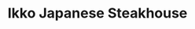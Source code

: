 ---
layout: place
title: Ikko Japanese Steakhouse
permalink: /new-jersey/brick-township/ikko-japanese-steakhouse.html
stateAbbr: NJ
stateName: New Jersey
cityName: Brick Township
seo:
  type: restaurant
  links: http://www.ikkosteakhouse.com/
place_id: ChIJUcdtlnaDwYkRnIBpqoeOC0k
photos:
  - name: >-
      places/ChIJUcdtlnaDwYkRnIBpqoeOC0k/photos/AeeoHcLdau567NXHQatuV8Eyqt1EsvNYH_5g881pp_kmkiqlepN0hSOCnXswAKKEYciPKOZpM_qlO52_wpT7vWbDSaokxfs_b_v1vsjMmSGqt8v77NoI43g2jdG4tabZckfsJRY0rmIEJOhyM_pqMRYbvKf2twghgWnedrHLAo2cqqoqyvbFRtQvffrqQethQ-D6zcbCYTmjizJKVHN56UI0-5fC3v7nGO7hrgBW11V6MDev8gR9GAwV6KVLk6c72yT65sHckfMGuP9y64MgLzalhROTm3JLpMcGOf0JJ8ORkqIdHw
    widthPx: 1092
    heightPx: 615
    authorAttributions:
      - displayName: Ikko Japanese Steakhouse
        uri: https://maps.google.com/maps/contrib/108114033106189534299
        photoUri: >-
          https://lh3.googleusercontent.com/a-/ALV-UjVmQ1NJnEOYIGGhyfBxdVEU2bX-oa9yzVXHcIPyF-zEJfvxn_xY=s100-p-k-no-mo
    flagContentUri: >-
      https://www.google.com/local/imagery/report/?cb_client=maps_api_places.places_api&image_key=!1e10!2sAF1QipN7kQ40zY4t_FAsF2zk-BcfWHfZp0VdFekhZfhf&hl=en-US
    googleMapsUri: >-
      https://www.google.com/maps/place//data=!3m4!1e2!3m2!1sAF1QipN7kQ40zY4t_FAsF2zk-BcfWHfZp0VdFekhZfhf!2e10!4m2!3m1!1s0x89c18376966dc751:0x490b8e87aa69809c
  - name: >-
      places/ChIJUcdtlnaDwYkRnIBpqoeOC0k/photos/AeeoHcLnh4LY8An_vJC6X0M-YCenQensTb5Yu6SUIp8rEyyeP1E6gi-uF5IkkJ44ZM247UCtWVdXKIxIQ2YW-xWuImSySaS7pFH1UHt7g_Nb6lHGjiNndGzROVoeH6LMh3VlLlVao8uf0wBpsV0qf_sV3OpOElduV4IPr5-5MXce-zltxPU-IllUwhpD2ppR3cysNdoKoPAs_s4I0VCzo3uBTbi0d7pgwub17ToLDSXX2XrPpk9cPBGv5GfLcusdODBudxO6L-vKsLFgAXwRUtzhJ90GJsBcNmaXUEHC73tX2nzP5g
    widthPx: 2546
    heightPx: 1486
    authorAttributions:
      - displayName: Ikko Japanese Steakhouse
        uri: https://maps.google.com/maps/contrib/108114033106189534299
        photoUri: >-
          https://lh3.googleusercontent.com/a-/ALV-UjVmQ1NJnEOYIGGhyfBxdVEU2bX-oa9yzVXHcIPyF-zEJfvxn_xY=s100-p-k-no-mo
    flagContentUri: >-
      https://www.google.com/local/imagery/report/?cb_client=maps_api_places.places_api&image_key=!1e10!2sAF1QipMTDKxXVNc0bNagko3NER_Rhmx3rEuN2uefLyNH&hl=en-US
    googleMapsUri: >-
      https://www.google.com/maps/place//data=!3m4!1e2!3m2!1sAF1QipMTDKxXVNc0bNagko3NER_Rhmx3rEuN2uefLyNH!2e10!4m2!3m1!1s0x89c18376966dc751:0x490b8e87aa69809c
  - name: >-
      places/ChIJUcdtlnaDwYkRnIBpqoeOC0k/photos/AeeoHcLeZFxwR8KYqsoToSmiEUH2RoHcAqvxL7R-2WBL8j1snCfz-ZQT9l3f57aMvE8v_cd7KZrRWWr6Fjx3RoZ77dEhOyzZ2jJCTz0mpXF3_TvSDCky_1-hOVOVB5i8KylCOz_ZWNX0EgLQtX4m7yM4n6DPSa9_JFFImZCvP-xaCiuItNu0FiZzT9va9oEd-5_tw-5GPHWHaRsVIBrkpNSNHS3Ds9xDkUnHChsyLJCEk7wp59w3JpsZDEr72p7mJ0yLnHAnxcgQfOmpYwClTduYGX6jGmTBXtCr5znICHehiPO0mJv1U9k6gNltHUKENcxrvG2LqcdaUw-p9O_jJeI4inkdfDoQppbCAtPcdlWAlVf79jwxgLMefnaIHWM_3bB24hyYi6DwrNiciC2Ui6AloTelG1Ms2xbu_kkKySil77qzvMs
    widthPx: 1387
    heightPx: 1040
    authorAttributions:
      - displayName: Haya Gray
        uri: https://maps.google.com/maps/contrib/106797159559263595495
        photoUri: >-
          https://lh3.googleusercontent.com/a-/ALV-UjXdJtSb5IyB7y7GmjKw_PmpHr5BjAqH2zVtEkVdqpZsJvcZGXh7=s100-p-k-no-mo
    flagContentUri: >-
      https://www.google.com/local/imagery/report/?cb_client=maps_api_places.places_api&image_key=!1e10!2sCIHM0ogKEICAgICXw8b92wE&hl=en-US
    googleMapsUri: >-
      https://www.google.com/maps/place//data=!3m4!1e2!3m2!1sCIHM0ogKEICAgICXw8b92wE!2e10!4m2!3m1!1s0x89c18376966dc751:0x490b8e87aa69809c
  - name: >-
      places/ChIJUcdtlnaDwYkRnIBpqoeOC0k/photos/AeeoHcL0dlm5TZm7PnEmKMCZucj4Y5p3E0Lp7aa13IyVAnN0NV01ycEhW09VGDJsgNdjh0M16DaSum3rGomUeRaMKesmz_Y2oajzmex95MtBvR3nbO-B-JgqrAJrovqqIxP8S1PaPqwGlqb8nK4ogd8DanNTgQxuqws_UJ6aiavf3jCZH7WKldxvrUeXXKUC3har4hA89MY_gQH9TFIdpyCRDnh1M84aGFl09LoqfGvqna03AJelkSvomRQus7Bn8aI1FfmLtEX5xWMhCdZl_A-ETmk8MFBxJJA-A2JLdTxYEzJYHCcjQYIs79TCDBfkWyuTBslTJA20IXL_UxtVXszWyKFYQ2Fwu6-P-QWj9qeIF47aJkFJj7PbT3Vb8NxTPPV6ILHWxCNIptuEiYd2q28pvkJuTRiikfKxihccuN6kFyw
    widthPx: 4032
    heightPx: 2268
    authorAttributions:
      - displayName: Orlando Mansur, Jr.
        uri: https://maps.google.com/maps/contrib/114370843828631723561
        photoUri: >-
          https://lh3.googleusercontent.com/a-/ALV-UjX-oobtZ253y6I2OxZn4DsMNq19IuxYauCNOIxprto1rQ9GM8VuGA=s100-p-k-no-mo
    flagContentUri: >-
      https://www.google.com/local/imagery/report/?cb_client=maps_api_places.places_api&image_key=!1e10!2sCIHM0ogKEICAgIC_5YjvNg&hl=en-US
    googleMapsUri: >-
      https://www.google.com/maps/place//data=!3m4!1e2!3m2!1sCIHM0ogKEICAgIC_5YjvNg!2e10!4m2!3m1!1s0x89c18376966dc751:0x490b8e87aa69809c
  - name: >-
      places/ChIJUcdtlnaDwYkRnIBpqoeOC0k/photos/AeeoHcKdVFd4q4BUDKW0sKa1p-syfADONMGgiYq9JAtrWZuLVYLsbzBkTm-dK4xAgREwyIQfn2ir4vp3yeyEeJ5V8qpqlMyoimwuExaCxIqj4bk7OGoEiz_S8ZjxjMot18tWdlrI598cCjRTXnFYQw4gBfvTYRCZrPmu7dMylOu8gt4g3TAbkmN4bYTTT0HqnOTfGpu-87RvPSmb48EMTIXif-C5nikrIlHGnLfW3bI5iPPBOqVKF5LBRO1QRUJCbX5_-frQS2Xiq3DIDSgutDjKhemyr8EplX9ckpx8HkgVeLaMLJY4rBTszCn-MJT_VfdGmuYXLFHw0v2VcD2k5MYtOWxhWnNrHlJLChF-mVVnaiSXtsjU3i0DbXxvDUenjUAiuziVmPMv0PxB_Vk5hjHJ0F9HDScKRvqR9D5gI56dTYxU_BeE
    widthPx: 2992
    heightPx: 2992
    authorAttributions:
      - displayName: Nilsa Ford
        uri: https://maps.google.com/maps/contrib/101719302299638774006
        photoUri: >-
          https://lh3.googleusercontent.com/a-/ALV-UjXq_iR-tvQfgywXzz3pztRnfcZG8IhwHpmPNc8y5ieImULVhhjQ=s100-p-k-no-mo
    flagContentUri: >-
      https://www.google.com/local/imagery/report/?cb_client=maps_api_places.places_api&image_key=!1e10!2sCIHM0ogKEICAgIDLnvOSrgE&hl=en-US
    googleMapsUri: >-
      https://www.google.com/maps/place//data=!3m4!1e2!3m2!1sCIHM0ogKEICAgIDLnvOSrgE!2e10!4m2!3m1!1s0x89c18376966dc751:0x490b8e87aa69809c
  - name: >-
      places/ChIJUcdtlnaDwYkRnIBpqoeOC0k/photos/AeeoHcIHWOxxch4LjXAtdMV6N6gT3mUlR1x0L0Y5SuDEkXANNksFcc1H9cnTbFbzyeqm2PyJRON-lhUsQ9zcRQJfy9OW0DziGxtzIPXQElLABy2WGM2dr-xW-TNzDbG5K8_-hC9WfRMyab_w5YqaRYY5bet-jUIDluC5lJ77AWsqsXRWRnSJa6IUIeo01DJmWWDZdg03UFbXcgWfm-yMEIzP0nzhiO3zOg05QgmYpMZTBh5olhb8jTHFi1at_Ar_jsYazZ-ykhEJMU6nOxR7h6pEe9KqniZYEQfVDKz1rT_2MSmrOT8tDTucZ_s5-5XXOwKGeYVEP0DEvC3DUmLb4624BugoPPhsYRx_UlT1g9cgSNi9hzw78rbtmD8k3oKh0VfOGqO5PZbEoZUKX6BUt-zM-xlG_LtDG1111T8rvf3rlNQeYaje
    widthPx: 4080
    heightPx: 3072
    authorAttributions:
      - displayName: Orlando Mansur, Jr.
        uri: https://maps.google.com/maps/contrib/114370843828631723561
        photoUri: >-
          https://lh3.googleusercontent.com/a-/ALV-UjX-oobtZ253y6I2OxZn4DsMNq19IuxYauCNOIxprto1rQ9GM8VuGA=s100-p-k-no-mo
    flagContentUri: >-
      https://www.google.com/local/imagery/report/?cb_client=maps_api_places.places_api&image_key=!1e10!2sCIHM0ogKEICAgIC_5aialwE&hl=en-US
    googleMapsUri: >-
      https://www.google.com/maps/place//data=!3m4!1e2!3m2!1sCIHM0ogKEICAgIC_5aialwE!2e10!4m2!3m1!1s0x89c18376966dc751:0x490b8e87aa69809c
  - name: >-
      places/ChIJUcdtlnaDwYkRnIBpqoeOC0k/photos/AeeoHcKzAiMO3F_M21yVpur5fF0b51yq6QOyDzP4rdHQVb1UZnLykwW4VbXtB0_c88X27nE-CD_FBYfmCkeyYSByNDPW3afuRE9e46hXPWcUAZusc80I1QNrQ4RyMKknSqBXOJe_KSO09dJ4iNXfo_uksZZb2596oaND2ioALpQnoqV2hKr7OCbGzLuda8r5eRPpFje2TpDl3fZ-z3ygQ-O8WhzJRE_rcglvtB7GFFED6miwIWcr6Eb-tjN7ZDsvHwdIkt0_WQk1i8Vu9vsYjwMQgcpGAKEfTuR1U2YGyKqjurLnNPK8uIat5bYeAJxTRKyP_Hut2nii_w0Cw3QyUJ5EEYhWz6UQnFr0ZsFBC0GaEq7okSBe5_Mzg4waK450ZbX2WK8wA8i7YU_3gQnPQeFy1B6qucVUhgu3j7alAMNDDRkVm_IJ
    widthPx: 3024
    heightPx: 4032
    authorAttributions:
      - displayName: Amanda Davis
        uri: https://maps.google.com/maps/contrib/115655087294378114284
        photoUri: >-
          https://lh3.googleusercontent.com/a-/ALV-UjX1V8x_w2V0SER1mkEjqxLBitIgM0-4LhuHu0onIBkfsLKmIb8P=s100-p-k-no-mo
    flagContentUri: >-
      https://www.google.com/local/imagery/report/?cb_client=maps_api_places.places_api&image_key=!1e10!2sCIHM0ogKEICAgICsu53C2gE&hl=en-US
    googleMapsUri: >-
      https://www.google.com/maps/place//data=!3m4!1e2!3m2!1sCIHM0ogKEICAgICsu53C2gE!2e10!4m2!3m1!1s0x89c18376966dc751:0x490b8e87aa69809c
  - name: >-
      places/ChIJUcdtlnaDwYkRnIBpqoeOC0k/photos/AeeoHcLdP0oO96l6K19rtUhpK72iLM9xORclfbJ2UwKRQGrExp6LneClH_rXZJjfcXKcfvqbWF7r80QcnC1GzI3FcGsiDLTRk5KusUpfaxoZxHvimG7AWLBBkvVrBVd8lfk43GZSfSDCtu2wIATCFnhhon867PBBqRs3Lj6p1lUT6ZtFY1-4ullY5wjJUEp8zVe4u2PEcZpaLEfBvy99OMkLKDwuE3XUQAS2y37vkcErOwCGFY3URj0-r1Im6axpGkXdy8hBAZisaU0Ae1bcWWNRpEwsMep91hxkg1_6w3BvbL7BhYNK0XtbcDJHRuT_060Ya61ZF4j8VBxFXJyByhZNFsjK_4DPMwYlrVCjapIIOuupAMVWKlTO-OXK8ljx78-G1Ks45_jmWbWj7fQZgG3Yc_xH3KiyXYak135t6c7qOfSQFXI
    widthPx: 3024
    heightPx: 4032
    authorAttributions:
      - displayName: Sally Jane Smith
        uri: https://maps.google.com/maps/contrib/110939286581139407187
        photoUri: >-
          https://lh3.googleusercontent.com/a-/ALV-UjVBbbYMTw5s7BlR7lI0AMV9PtlBJsR5MqHsZ6_aYnEiwDbHG9FX=s100-p-k-no-mo
    flagContentUri: >-
      https://www.google.com/local/imagery/report/?cb_client=maps_api_places.places_api&image_key=!1e10!2sCIHM0ogKEICAgIDT3d_tggE&hl=en-US
    googleMapsUri: >-
      https://www.google.com/maps/place//data=!3m4!1e2!3m2!1sCIHM0ogKEICAgIDT3d_tggE!2e10!4m2!3m1!1s0x89c18376966dc751:0x490b8e87aa69809c
  - name: >-
      places/ChIJUcdtlnaDwYkRnIBpqoeOC0k/photos/AeeoHcLjrRVhFIkeO_GNs5UMCJE4-vsLdNrtUFVVtWRdV8wtg2ywhujYA2Z1WHK7MaiwYXPScAt2JWJ9iJioKhZ1w1g_3X-Pqn9Y_ZPyRnqrW1T2VI2RIDGh9bUpbRtsdGcO0GlN8dduuIuORKLBiRghs0xfxwCb8ikY2yPaB2zINEcSdjx16VnsBGgo4xxp0yDqRdrWfZBN-s38CgvEFVNLPVOrLU-0kH-SwO6t47DlWEyqsdjs0Pg6e3N5YybYbZPTvEVO8TkBbrkI0p49ouMIuttofH91QydpZN4fJ88yEMZlSMKSMeMVRUDALIvN-SluiHADLPvVfBSgKMfmf28swobzy-fKnr0gjmqdE_i-mBDxJ8kly4i-BSqEtqVzBAOqI0LOCiJJTeiksC_xOk7b40MlTANA9mp5QqytRZXJ9bdBa6jg
    widthPx: 4000
    heightPx: 3000
    authorAttributions:
      - displayName: Scott Kelley
        uri: https://maps.google.com/maps/contrib/104431439652137197242
        photoUri: >-
          https://lh3.googleusercontent.com/a/ACg8ocIlEK95TcebXAmlpa0TD2mS3agekYpx2vW-6s__lIT36M4M9g=s100-p-k-no-mo
    flagContentUri: >-
      https://www.google.com/local/imagery/report/?cb_client=maps_api_places.places_api&image_key=!1e10!2sCIHM0ogKEICAgICvzrKtiQE&hl=en-US
    googleMapsUri: >-
      https://www.google.com/maps/place//data=!3m4!1e2!3m2!1sCIHM0ogKEICAgICvzrKtiQE!2e10!4m2!3m1!1s0x89c18376966dc751:0x490b8e87aa69809c
  - name: >-
      places/ChIJUcdtlnaDwYkRnIBpqoeOC0k/photos/AeeoHcJJgCEJJgdYpCqw6XCr_1T919Vyf5-dlu0zfMDrtyabEwJtKClRdRxq4TeQyBcpOQV7h77lzskBSnymuWwCEmA7DVcWfB0GmJ6Yu1RYV8COCf-AZIcotML-mLSt-eZYsT_5rB9vpYmHizPgtBMQojjwoKU_Tvlkf70QViHmV8MddQz1qzlFauTXn2b5H6AIrG2tZBc3-ZHFOpx2m1gDSseWzodpse1fly7rwLutDzCkMasl2ERjrdtfk-CZTQJsoyZZZE8eAnrMe6_kbgbaQRmCZV3VYyqpS-12KN-Vi23fBBPJNlrDo1J3BVKKddDaUQoNOhxU1-JAs36W7iiIPYeTCz3Lz8Nj9VzfYAi1ftZk-0E2gI2oWk4fp42eo56QyUXNI4KuPaOLv0WlMc0oUBicZVk5SlONQf36VaYBFREZUKA
    widthPx: 4032
    heightPx: 3024
    authorAttributions:
      - displayName: Melissa Stephens
        uri: https://maps.google.com/maps/contrib/116368426844715401983
        photoUri: >-
          https://lh3.googleusercontent.com/a-/ALV-UjUu3rlltzjYIrF1ouvWUtNktHeoB4aoXl8-tYyKyWON7iuARMk=s100-p-k-no-mo
    flagContentUri: >-
      https://www.google.com/local/imagery/report/?cb_client=maps_api_places.places_api&image_key=!1e10!2sCIHM0ogKEICAgIC5-bKe7AE&hl=en-US
    googleMapsUri: >-
      https://www.google.com/maps/place//data=!3m4!1e2!3m2!1sCIHM0ogKEICAgIC5-bKe7AE!2e10!4m2!3m1!1s0x89c18376966dc751:0x490b8e87aa69809c
address: 107 Brick Plaza, Brick Township, NJ 08723, USA
street: 107 Brick Plaza
city: Brick Township
state: NJ
zip: '08723'
country: USA
neighborhood: null
latitude: '40.057748'
longitude: '-74.141761'
accessibility_options:
  wheelchairAccessibleParking: true
  wheelchairAccessibleEntrance: true
  wheelchairAccessibleRestroom: true
  wheelchairAccessibleSeating: true
business_status: OPERATIONAL
name: Ikko Japanese Steakhouse
google_maps_links:
  directionsUri: >-
    https://www.google.com/maps/dir//''/data=!4m7!4m6!1m1!4e2!1m2!1m1!1s0x89c18376966dc751:0x490b8e87aa69809c!3e0
  placeUri: https://maps.google.com/?cid=5263457302843326620
  writeAReviewUri: >-
    https://www.google.com/maps/place//data=!4m3!3m2!1s0x89c18376966dc751:0x490b8e87aa69809c!12e1
  reviewsUri: >-
    https://www.google.com/maps/place//data=!4m4!3m3!1s0x89c18376966dc751:0x490b8e87aa69809c!9m1!1b1
  photosUri: >-
    https://www.google.com/maps/place//data=!4m3!3m2!1s0x89c18376966dc751:0x490b8e87aa69809c!10e5
primary_type: Japanese Restaurant
opening_hours:
  regular: null
  current: null
secondary_opening_hours:
  regular:
    weekdayDescriptions: null
    type: null
  current:
    weekdayDescriptions: null
    type: null
phone: (732) 477-6077
price_level: PRICE_LEVEL_MODERATE
price_range: $20 &ndash; $30
rating: '4.6'
rating_count: 0
website: http://www.ikkosteakhouse.com/
description: >-
  Discover Ikko Japanese Steakhouse in Brick Township, NJ$$$Ikko Japanese
  Steakhouse in Brick Township, NJ, offers a casual and inviting atmosphere
  perfect for enjoying authentic Japanese cuisine, including fresh sushi and
  expertly prepared hibachi dishes. This family-friendly spot combines elegant
  surroundings with a menu featuring specialty rolls and grilled fare that
  appeals to those searching for top-rated sushi options nearby. With thoughtful
  accessibility features and ample portions, it's an ideal choice for groups or
  families looking for a satisfying meal without the fuss. The restaurant's
  focus on quality ingredients and vibrant presentation makes it a standout
  destination for anyone exploring Japanese places near me, blending tradition
  with a welcoming vibe that encourages repeat visits.
generative_summary: >-
  Discover Ikko Japanese Steakhouse in Brick Township, NJ$$$Ikko Japanese
  Steakhouse in Brick Township, NJ, offers a casual and inviting atmosphere
  perfect for enjoying authentic Japanese cuisine, including fresh sushi and
  expertly prepared hibachi dishes. This family-friendly spot combines elegant
  surroundings with a menu featuring specialty rolls and grilled fare that
  appeals to those searching for top-rated sushi options nearby. With thoughtful
  accessibility features and ample portions, it's an ideal choice for groups or
  families looking for a satisfying meal without the fuss. The restaurant's
  focus on quality ingredients and vibrant presentation makes it a standout
  destination for anyone exploring Japanese places near me, blending tradition
  with a welcoming vibe that encourages repeat visits.
generative_disclosure: Summarized by AI using the Grok-3-Mini model.
reviews:
  - name: >-
      places/ChIJUcdtlnaDwYkRnIBpqoeOC0k/reviews/ChdDSUhNMG9nS0VJQ0FnSURQM2YtNmdRRRAB
    relativePublishTimeDescription: 4 months ago
    rating: 5
    text:
      text: >-
        Food was delicious. Portions were large. BYOB saved us money. Everyone
        was happy!
      languageCode: en
    originalText:
      text: >-
        Food was delicious. Portions were large. BYOB saved us money. Everyone
        was happy!
      languageCode: en
    authorAttribution:
      displayName: Glenn Brennan
      uri: https://www.google.com/maps/contrib/107674820067552790511/reviews
      photoUri: >-
        https://lh3.googleusercontent.com/a-/ALV-UjWIZlHQP-YhMnNHHnh0BJ4VKwPpATtZcEwpe6TShClQ9A4QSI65=s128-c0x00000000-cc-rp-mo-ba4
    publishTime: '2024-12-05T00:13:17.270461Z'
    flagContentUri: >-
      https://www.google.com/local/review/rap/report?postId=ChdDSUhNMG9nS0VJQ0FnSURQM2YtNmdRRRAB&d=17924085&t=1
    googleMapsUri: >-
      https://www.google.com/maps/reviews/data=!4m6!14m5!1m4!2m3!1sChdDSUhNMG9nS0VJQ0FnSURQM2YtNmdRRRAB!2m1!1s0x89c18376966dc751:0x490b8e87aa69809c
  - name: >-
      places/ChIJUcdtlnaDwYkRnIBpqoeOC0k/reviews/ChdDSUhNMG9nS0VJQ0FnTUNRdk9pWWtBRRAB
    relativePublishTimeDescription: a month ago
    rating: 5
    text:
      text: Best sushi 🍣 i ever had in my life 😋 they are outstanding
      languageCode: en
    originalText:
      text: Best sushi 🍣 i ever had in my life 😋 they are outstanding
      languageCode: en
    authorAttribution:
      displayName: Sal Barnetti
      uri: https://www.google.com/maps/contrib/115612449747861256523/reviews
      photoUri: >-
        https://lh3.googleusercontent.com/a-/ALV-UjXxa_Kz44hIMq5pWU8C5GdeqCo229QTZ1SFmzyQUZARBRTjWHQP=s128-c0x00000000-cc-rp-mo-ba4
    publishTime: '2025-03-03T00:20:46.361040Z'
    flagContentUri: >-
      https://www.google.com/local/review/rap/report?postId=ChdDSUhNMG9nS0VJQ0FnTUNRdk9pWWtBRRAB&d=17924085&t=1
    googleMapsUri: >-
      https://www.google.com/maps/reviews/data=!4m6!14m5!1m4!2m3!1sChdDSUhNMG9nS0VJQ0FnTUNRdk9pWWtBRRAB!2m1!1s0x89c18376966dc751:0x490b8e87aa69809c
  - name: >-
      places/ChIJUcdtlnaDwYkRnIBpqoeOC0k/reviews/ChdDSUhNMG9nS0VJQ0FnTUR3NUtUbF9nRRAB
    relativePublishTimeDescription: 3 weeks ago
    rating: 4
    text:
      text: >-
        Food was ok.  don’t think it’s necessary to serve both noodles and rice.
        A lot of food waste (too much for most people to eat).  Also, they put
        way too much of a syrupy (soy sauce?) on everything.  It unfortunately
        took away from the quality of the food.  It was still good, but a few
        small changes could make better.  And I was disappointed that they
        didn’t serve tea with dinner.  But the atmosphere was good and the
        service was good as well.
      languageCode: en
    originalText:
      text: >-
        Food was ok.  don’t think it’s necessary to serve both noodles and rice.
        A lot of food waste (too much for most people to eat).  Also, they put
        way too much of a syrupy (soy sauce?) on everything.  It unfortunately
        took away from the quality of the food.  It was still good, but a few
        small changes could make better.  And I was disappointed that they
        didn’t serve tea with dinner.  But the atmosphere was good and the
        service was good as well.
      languageCode: en
    authorAttribution:
      displayName: Deborah Richards
      uri: https://www.google.com/maps/contrib/110520371035700978380/reviews
      photoUri: >-
        https://lh3.googleusercontent.com/a-/ALV-UjVo7KEUhWSAwBz6LfJ-doZnC6KJJnUiR81RZU8HBJ3Syznz_RM=s128-c0x00000000-cc-rp-mo-ba2
    publishTime: '2025-03-23T17:27:50.367581Z'
    flagContentUri: >-
      https://www.google.com/local/review/rap/report?postId=ChdDSUhNMG9nS0VJQ0FnTUR3NUtUbF9nRRAB&d=17924085&t=1
    googleMapsUri: >-
      https://www.google.com/maps/reviews/data=!4m6!14m5!1m4!2m3!1sChdDSUhNMG9nS0VJQ0FnTUR3NUtUbF9nRRAB!2m1!1s0x89c18376966dc751:0x490b8e87aa69809c
  - name: >-
      places/ChIJUcdtlnaDwYkRnIBpqoeOC0k/reviews/ChdDSUhNMG9nS0VJQ0FnSURfdjRHNmpRRRAB
    relativePublishTimeDescription: 2 months ago
    rating: 5
    text:
      text: >-
        This is our favorite hibachi in the area- large portions, a good show,
        delicious food. Their hibachi meal includes soup, salad, rice, noodles,
        veggies, (your choice of meat), a few shrimp, and ice cream. There's at
        least 1 portion of leftovers to be packed up. We had a birthday, and
        they gave us a small inflatable hat, and decorated the birthday guy's
        ice cream.


        Service is fast, but they're always busy. Reservations HIGHLY
        recommended on weekends, if you want to guarantee a seat.
      languageCode: en
    originalText:
      text: >-
        This is our favorite hibachi in the area- large portions, a good show,
        delicious food. Their hibachi meal includes soup, salad, rice, noodles,
        veggies, (your choice of meat), a few shrimp, and ice cream. There's at
        least 1 portion of leftovers to be packed up. We had a birthday, and
        they gave us a small inflatable hat, and decorated the birthday guy's
        ice cream.


        Service is fast, but they're always busy. Reservations HIGHLY
        recommended on weekends, if you want to guarantee a seat.
      languageCode: en
    authorAttribution:
      displayName: Christine Moon
      uri: https://www.google.com/maps/contrib/115498177816604607134/reviews
      photoUri: >-
        https://lh3.googleusercontent.com/a/ACg8ocI1ssACj1_KDc0mLB3nykSJtfvazlPHkxtSISO5vAuhmRQuUA=s128-c0x00000000-cc-rp-mo-ba4
    publishTime: '2025-01-28T14:15:22.549591Z'
    flagContentUri: >-
      https://www.google.com/local/review/rap/report?postId=ChdDSUhNMG9nS0VJQ0FnSURfdjRHNmpRRRAB&d=17924085&t=1
    googleMapsUri: >-
      https://www.google.com/maps/reviews/data=!4m6!14m5!1m4!2m3!1sChdDSUhNMG9nS0VJQ0FnSURfdjRHNmpRRRAB!2m1!1s0x89c18376966dc751:0x490b8e87aa69809c
  - name: >-
      places/ChIJUcdtlnaDwYkRnIBpqoeOC0k/reviews/ChZDSUhNMG9nS0VJQ0FnSUNoN1p2cktnEAE
    relativePublishTimeDescription: 2 years ago
    rating: 5
    text:
      text: >-
        The place was packed! Pick-up orders waiting at the front, a wait to get
        in for dinner for both tables and Hibachi. I would call in advance for
        sure! It was totally worth going. the food was amazing. Recommended the
        bento dinner boxes! Great price you get soup, salad,  sushi roll,
        veggies, a meat and an appetizer with a side of rice. The waiter was
        almost reading my mind, water was filled without it getting too low, he
        checked on us and helped answer questions about the different noodles
        and options when he saw we were struggling with what to pick! The
        atmosphere was great, art work is beautiful and the place was clean.
        Will Totally be coming back and ordering more often!!
      languageCode: en
    originalText:
      text: >-
        The place was packed! Pick-up orders waiting at the front, a wait to get
        in for dinner for both tables and Hibachi. I would call in advance for
        sure! It was totally worth going. the food was amazing. Recommended the
        bento dinner boxes! Great price you get soup, salad,  sushi roll,
        veggies, a meat and an appetizer with a side of rice. The waiter was
        almost reading my mind, water was filled without it getting too low, he
        checked on us and helped answer questions about the different noodles
        and options when he saw we were struggling with what to pick! The
        atmosphere was great, art work is beautiful and the place was clean.
        Will Totally be coming back and ordering more often!!
      languageCode: en
    authorAttribution:
      displayName: Kelz Breezy
      uri: https://www.google.com/maps/contrib/106102953427337709208/reviews
      photoUri: >-
        https://lh3.googleusercontent.com/a/ACg8ocKxJsTMj9-uTw54zYmpJ3pG5dt4EVEnE4xa6C6ivMEC628FwhGF=s128-c0x00000000-cc-rp-mo-ba4
    publishTime: '2023-02-19T18:39:04.257267Z'
    flagContentUri: >-
      https://www.google.com/local/review/rap/report?postId=ChZDSUhNMG9nS0VJQ0FnSUNoN1p2cktnEAE&d=17924085&t=1
    googleMapsUri: >-
      https://www.google.com/maps/reviews/data=!4m6!14m5!1m4!2m3!1sChZDSUhNMG9nS0VJQ0FnSUNoN1p2cktnEAE!2m1!1s0x89c18376966dc751:0x490b8e87aa69809c
review_summary: >-
  Insights from Recent Feedback on This Sushi Favorite$$$Visitors often rave
  about the generous portions and flavorful hibachi meals at this spot,
  highlighting how the mix of fresh sushi, veggies, and grilled options leaves
  everyone feeling satisfied and ready for seconds. Many appreciate the lively
  atmosphere and efficient service that make dining out a fun, hassle-free
  experience, especially for families or groups. While some note that the
  seasoning can sometimes overpower the dishes and suggest lighter touches for a
  more balanced taste, the overall vibe remains upbeat with plenty of praise for
  the entertaining prep and value for the price. Folks frequently mention it's a
  go-to for tasty sushi close to me, with the added bonus of quick service and
  extras like soup and salad that round out the meal nicely. All in all, it's a
  solid pick for anyone craving reliable Japanese eats, as long as you come in
  with an appetite for adventure.
review_disclosure: Summarized by AI using the Grok-3-Mini model.
parking_options:
  freeParkingLot: true
  freeStreetParking: true
  valetParking: false
payment_options:
  acceptsCreditCards: true
  acceptsDebitCards: true
  acceptsCashOnly: false
  acceptsNfc: true
allow_dogs: null
curbside_pickup: true
delivery: true
dine_in: true
good_for_children: true
good_for_groups: true
good_for_sports: false
live_music: false
menu_for_children: true
outdoor_seating: false
reservable: true
restroom: true
serves_beer: false
serves_breakfast: false
serves_brunch: false
serves_cocktails: false
serves_coffee: true
serves_dinner: true
serves_dessert: true
serves_lunch: true
serves_vegetarian_food: true
serves_wine: false
takeout: true
update_category: pro
places_description: >-
  Japanese fixture with hibachi chefs grilling tabletop & a sushi menu with
  specialty rolls.

---